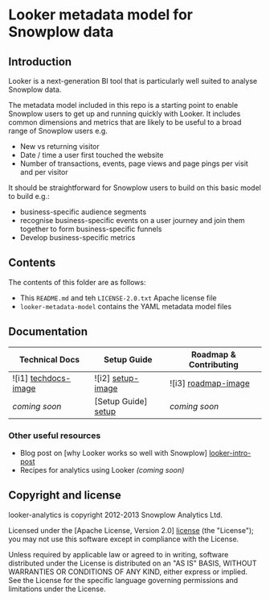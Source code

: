 # Looker metadata model for Snowplow data

## Introduction

Looker is a next-generation BI tool that is particularly well suited to analyse Snowplow data.

The metadata model included in this repo is a starting point to enable Snowplow users to get up and running quickly with Looker. It includes common dimensions and metrics that are likely to be useful to a broad range of Snowplow users e.g.

* New vs returning visitor
* Date / time a user first touched the website
* Number of transactions, events, page views and page pings per visit and per visitor

It should be straightforward for Snowplow users to build on this basic model to build e.g.:

* business-specific audience segments
* recognise business-specific events on a user journey and join them together to form business-specific funnels
* Develop business-specific metrics

## Contents

The contents of this folder are as follows:

* This `README.md` and teh `LICENSE-2.0.txt` Apache license file
* `looker-metadata-model` contains the YAML metadata model files

## Documentation

| Technical Docs              | Setup Guide           | Roadmap & Contributing               |         
|-----------------------------|-----------------------|--------------------------------------|
| ![i1] [techdocs-image]      | ![i2] [setup-image]   | ![i3] [roadmap-image]                |
| _coming soon_               | [Setup Guide] [setup] | _coming soon_                        |

### Other useful resources

* Blog post on [why Looker works so well with Snowplow] [looker-intro-post]
* Recipes for analytics using Looker *(coming soon)*


## Copyright and license

looker-analytics is copyright 2012-2013 Snowplow Analytics Ltd.

Licensed under the [Apache License, Version 2.0] [license] (the "License");
you may not use this software except in compliance with the License.

Unless required by applicable law or agreed to in writing, software
distributed under the License is distributed on an "AS IS" BASIS,
WITHOUT WARRANTIES OR CONDITIONS OF ANY KIND, either express or implied.
See the License for the specific language governing permissions and
limitations under the License.

[looker]: http://www.looker.com/
[looker-intro-post]: http://snowplowanalytics.com/blog/2013/12/10/introducing-looker-a-fresh-approach-to-bi-on-snowplow-data/
[license]: http://www.apache.org/licenses/LICENSE-2.0
[setup]: /snowplow/snowplow/wiki/Getting-started-with-Looker
[techdocs]: https://github.com/snowplow/snowplow/wiki/amazon-redshift-storage
[wiki]: https://github.com/snowplow/snowplow/wiki
[techdocs-image]: https://d3i6fms1cm1j0i.cloudfront.net/github/images/techdocs.png
[setup-image]: https://d3i6fms1cm1j0i.cloudfront.net/github/images/setup.png
[roadmap-image]: https://d3i6fms1cm1j0i.cloudfront.net/github/images/roadmap.png